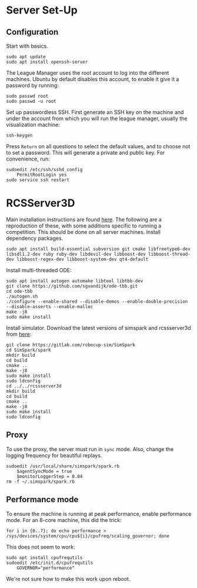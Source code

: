 # Server Set-Up

## Configuration

Start with basics.

	sudo apt update
	sudo apt install openssh-server

The League Manager uses the root account to log into the different machines. Ubuntu by default disables this account, to enable it give it a password by running:

	sudo passwd root
	sudo passwd -u root

Set up passwordless SSH. First generate an SSH key on the machine and under the account from which you will run the league manager, usually the visualization machine:

	ssh-keygen

Press `Return` on all questions to select the default values, and to choose not to set a password. This will generate a private and public key. For convenience, run:

	sudoedit /etc/ssh/sshd_config
		PermitRootLogin yes
	sudo service ssh restart

# RCSServer3D

Main installation instructions are found [here](http://simspark.sourceforge.net/wiki/index.php/Installation_on_Linux#Requirement). The following are a reproduction of these, with some additions specific to running a competition. This should be done on all server machines. Install dependency packages.

	sudo apt install build-essential subversion git cmake libfreetype6-dev libsdl1.2-dev ruby ruby-dev libdevil-dev libboost-dev libboost-thread-dev libboost-regex-dev libboost-system-dev qt4-default

Install multi-threaded ODE:

	sudo apt install autogen automake libtool libtbb-dev
	git clone https://github.com/sgvandijk/ode-tbb.git
	cd ode-tbb
	./autogen.sh
	./configure --enable-shared --disable-demos --enable-double-precision --disable-asserts --enable-malloc
	make -j8
	sudo make install

Install simulator. Download the latest versions of simspark and rcssserver3d from [here](https://gitlab.com/robocup-sim/SimSpark/wikis/Installation-on-Linux):

	git clone https://gitlab.com/robocup-sim/SimSpark
	cd SimSpark/spark
	mkdir build
	cd build
	cmake ..
	make -j8
	sudo make install
	sudo ldconfig
	cd ../../rcssserver3d
	mkdir build
	cd build
	cmake ..
	make -j8
	sudo make install
	sudo ldconfig
	
## Proxy

To use the proxy, the server must run in `sync` mode. Also, change the logging frequency for beautiful replays.

	sudoedit /usr/local/share/simspark/spark.rb
		$agentSyncMode = true
		$monitorLoggerStep = 0.04
	rm -f ~/.simspark/spark.rb

## Performance mode

To ensure the machine is running at peak performance, enable performance mode. For an 8-core machine, this did the trick:

    for i in {0..7}; do echo performance > /sys/devices/system/cpu/cpu${i}/cpufreq/scaling_governor; done

This does not seem to work:

	sudo apt install cpufrequtils
	sudoedit /etc/init.d/cpufrequtils
		GOVERNOR="performance"

We're not sure how to make this work upon reboot.

